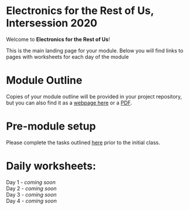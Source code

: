 # Electronics for the Rest of Us, Intersession 2020

Welcome to **Electronics for the Rest of Us**!

This is the main landing page for your module. Below you will find links to pages with worksheets for each day of the module


<!---

<iframe src="https://docs.google.com/presentation/d/e/2PACX-1vSjyUEk9jOYf-5aYJUT898qN1qxw7Wohn-kOoniaOgfy6GhPRpMB6abZJhIzAUnB0eh0NBa9N4Dh82f/embed?start=false&loop=false&delayms=15000" frameborder="0" width="640" height="389" allowfullscreen="true" mozallowfullscreen="true" webkitallowfullscreen="true"></iframe>
<br>
[View slides in PDF format](slides.pdf)
<br>
-->

# Module Outline
Copies of your module outline will be provided in your project repository, but you can also find it as a [webpage here](eru-outline.md) or a [PDF](eru-outline.pdf).


# Pre-module setup 
Please complete the tasks outlined [here](eru-setup.md) prior to the initial class.

# Daily worksheets:
Day 1 - *coming soon*  
Day 2 - *coming soon*  
Day 3 - *coming soon*  
Day 4 - *coming soon*  